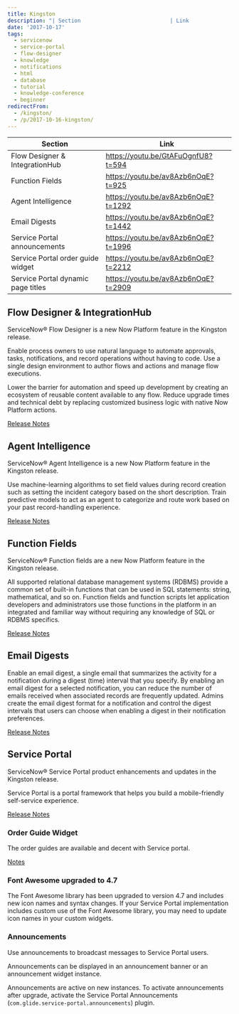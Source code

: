 ```yaml
---
title: Kingston
description: "| Section                            | Link                                  |\r\n| ---------------------------------- | ------------------------------------- ..."
date: '2017-10-17'
tags:
  - servicenow
  - service-portal
  - flow-designer
  - knowledge
  - notifications
  - html
  - database
  - tutorial
  - knowledge-conference
  - beginner
redirectFrom:
  - /kingston/
  - /p/2017-10-16-kingston/
---
```


<!--StartFragment-->

| Section                            | Link                                  |
| ---------------------------------- | ------------------------------------- |
| Flow Designer & IntegrationHub     | <https://youtu.be/GtAFuOgnfU8?t=594>  |
| Function Fields                    | <https://youtu.be/av8Azb6nOqE?t=925>  |
| Agent Intelligence                 | <https://youtu.be/av8Azb6nOqE?t=1292> |
| Email Digests                      | <https://youtu.be/av8Azb6nOqE?t=1442> |
| Service Portal announcements       | <https://youtu.be/av8Azb6nOqE?t=1996> |
| Service Portal order guide widget  | <https://youtu.be/av8Azb6nOqE?t=2212> |
| Service Portal dynamic page titles | <https://youtu.be/av8Azb6nOqE?t=2909> |

## Flow Designer & IntegrationHub

ServiceNow® Flow Designer is a new Now Platform feature in the Kingston release.

Enable process owners to use natural language to automate approvals, tasks, notifications, and record operations without having to code. Use a single design environment to author flows and actions and manage flow executions.

Lower the barrier for automation and speed up development by creating an ecosystem of reusable content available to any flow. Reduce upgrade times and technical debt by replacing customized business logic with native Now Platform actions.

[Release Notes](https://docs.servicenow.com/bundle/kingston-release-notes/page/release-notes/servicenow-platform/flow-designer-rn.html)

## Agent Intelligence

ServiceNow® Agent Intelligence is a new Now Platform feature in the Kingston release.

Use machine-learning algorithms to set field values during record creation such as setting the incident category based on the short description. Train predictive models to act as an agent to categorize and route work based on your past record-handling experience.

[Release Notes](https://docs.servicenow.com/bundle/kingston-release-notes/page/release-notes/servicenow-platform/agent-intelligence-rn.html)

## Function Fields

ServiceNow® Function fields are a new Now Platform feature in the Kingston release.

All supported relational database management systems (RDBMS) provide a common set of built-in functions that can be used in SQL statements: string, mathematical, and so on. Function fields and function scripts let application developers and administrators use those functions in the platform in an integrated and familiar way without requiring any knowledge of SQL or RDBMS specifics.

[Release Notes](https://docs.servicenow.com/bundle/kingston-release-notes/page/release-notes/servicenow-platform/platform-support-functions-rn.html)

## Email Digests

Enable an email digest, a single email that summarizes the activity for a notification during a digest (time) interval that you specify. By enabling an email digest for a selected notification, you can reduce the number of emails received when associated records are frequently updated. Admins create the email digest format for a notification and control the digest intervals that users can choose when enabling a digest in their notification preferences.

[Release Notes](https://docs.servicenow.com/bundle/kingston-release-notes/page/release-notes/servicenow-platform/notifications-rn.html)

## Service Portal

ServiceNow® Service Portal product enhancements and updates in the Kingston release.

Service Portal is a portal framework that helps you build a mobile-friendly self-service experience.

[Release Notes](https://docs.servicenow.com/bundle/kingston-release-notes/page/release-notes/servicenow-platform/service-portal-rn.html)

### Order Guide Widget

The order guides are available and decent with Service portal.

[Notes](https://docs.servicenow.com/bundle/kingston-servicenow-platform/page/build/service-portal/concept/sc-order-guide-widget.html)

### Font Awesome upgraded to 4.7

The Font Awesome library has been upgraded to version 4.7 and includes new icon names and syntax changes. If your Service Portal implementation includes custom use of the Font Awesome library, you may need to update icon names in your custom widgets.

### Announcements

Use announcements to broadcast messages to Service Portal users. 

Announcements can be displayed in an announcement banner or an announcement widget instance.

Announcements are active on new instances. To activate announcements after upgrade, activate the Service Portal Announcements (`com.glide.service-portal.announcements`) plugin.

<!--EndFragment-->